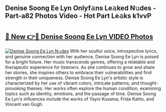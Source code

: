 ## Denise Soong Ee Lyn Onlyf𝚊ns Le𝚊ked N𝚞des - Part-a82 Photos Video - Hot Part Le𝚊ks k1vvP

# <h2><a href="http://ac19240.deff.icu/?id=Denise+Soong+Ee+Lyn">🔗 New 👉🔴 Denise Soong Ee Lyn VIDEO Photos</a></h2>

[![Denise Soong Ee Lyn N𝚞des](https://i.imgur.com/rIISA9y.gif)](http://ac19240.deff.icu/?id=Denise+Soong+Ee+Lyn)
With her soulful voice, introspective lyrics, and genuine connection with her audience, Denise Soong Ee Lyn is poised for a bright future. Her music transcends genres, offering a relatable and therapeutic experience for listeners. As she continues to grow and share her stories, she inspires others to embrace their vulnerabilities and find strength in their uniqueness. Denise Soong Ee Lyn's artistic style is characterized by her use of vibrant colors, intricate patterns, and thought-provoking themes. Her works often explore the human condition, examining topics such as identity, emotions, and the passage of time. Denise Soong Ee Lyn's influences include the works of Yayoi Kusama, Frida Kahlo, and Vincent van Gogh.
